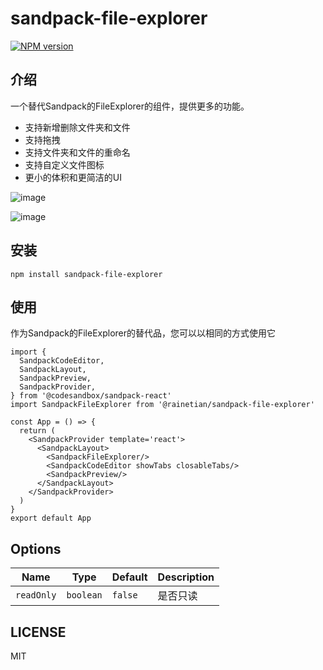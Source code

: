 # sandpack-file-explorer

[![NPM version](https://img.shields.io/npm/v/@carbontian/sandpack-file-explorer.svg?style=flat)](https://npmjs.org/package/sandpack-file-explorer)

## 介绍
一个替代Sandpack的FileExplorer的组件，提供更多的功能。
* 支持新增删除文件夹和文件
* 支持拖拽
* 支持文件夹和文件的重命名
* 支持自定义文件图标
* 更小的体积和更简洁的UI


![image](https://raw.githubusercontent.com/fewismuch/sandpack-file-explorer/docs-src/screenshot.png)

![image](https://raw.githubusercontent.com/fewismuch/sandpack-file-explorer/docs-src/screenshot2.png)


## 安装

```shell
npm install sandpack-file-explorer
```

## 使用

作为Sandpack的FileExplorer的替代品，您可以以相同的方式使用它

```tsx
import {
  SandpackCodeEditor,
  SandpackLayout,
  SandpackPreview,
  SandpackProvider,
} from '@codesandbox/sandpack-react'
import SandpackFileExplorer from '@rainetian/sandpack-file-explorer'

const App = () => {
  return (
    <SandpackProvider template='react'>
      <SandpackLayout>
        <SandpackFileExplorer/>
        <SandpackCodeEditor showTabs closableTabs/>
        <SandpackPreview/>
      </SandpackLayout>
    </SandpackProvider>
  )
}
export default App

```


## Options

| Name | Type | Default | Description |
| --- | --- | --- | --- |
| `readOnly` | `boolean` | `false` | 是否只读 |

## LICENSE

MIT
